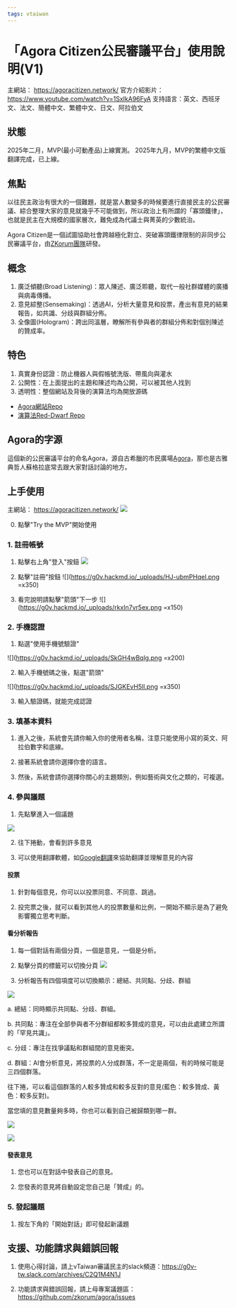 ```yaml
---
tags: vtaiwan
---
```


# 「Agora Citizen公民審議平台」使用說明(V1)

主網站： https://agoracitizen.network/
官方介紹影片：https://www.youtube.com/watch?v=1SxIkA96FyA
支持語言：英文、西班牙文、法文、簡體中文、繁體中文、日文、阿拉伯文


## 狀態

2025年二月，MVP(最小可動產品)上線實測。
2025年九月，MVP的繁體中文版翻譯完成，已上線。


## 焦點

以往民主政治有很大的一個難題，就是當人數變多的時候要進行直接民主的公民審議、綜合整理大家的意見就幾乎不可能做到，所以政治上有所謂的「寡頭鐵律」，也就是民主在大規模的國家層次，難免成為代議士與菁英的少數統治。

Agora Citizen是一個試圖協助社會跨越極化對立、突破寡頭鐵律限制的非同步公民審議平台，由[ZKorum團隊]( https://github.com/zkorum)研發。


## 概念

1. 廣泛傾聽(Broad Listening)：眾人陳述、廣泛聆聽，取代一般社群媒體的廣播與病毒傳播。
2. 意見綜整(Sensemaking)：透過AI，分析大量意見和投票，產出有意見的結果報告，如共識、分歧與群組分佈。
3. 全像圖(Hologram)：跨出同溫層，瞭解所有參與者的群組分佈和對個別陳述的贊成率。

## 特色

1. 真實身份認證：防止機器人與假帳號洗版、帶風向與灌水
2. 公開性：在上面提出的主題和陳述均為公開，可以被其他人找到
3. 透明性：整個網站及背後的演算法均為開放源碼
* [Agora網站Repo](https://github.com/zkorum/agora)
* [演算法Red-Dwarf Repo](https://github.com/polis-community/red-dwarf)



## Agora的字源

這個新的公民審議平台的命名Agora，源自古希臘的市民廣場[Agora](
https://en.wikipedia.org/wiki/Agora?wprov=sfti1#Ancient_Agora_of_Athens)，那也是古雅典哲人蘇格拉底常去跟大家對話討論的地方。



## 上手使用


主網站： https://agoracitizen.network/
![](https://g0v.hackmd.io/_uploads/BydufvHcxg.png)

0. 點擊"Try the MVP"開始使用

### 1. 註冊帳號

1. 點擊右上角"登入"按鈕
![](https://g0v.hackmd.io/_uploads/Hyg0GDHcxx.png)


2. 點擊"註冊"按鈕
![](https://g0v.hackmd.io/_uploads/HJ-ubmPHqel.png =x350)

3. 看完說明請點擊"箭頭"下一步
![](https://g0v.hackmd.io/_uploads/rkxIn7vr5ex.png =x150)

### 2. 手機認證

1. 點選"使用手機號驗證"

![](https://g0v.hackmd.io/_uploads/SkGH4wBqlg.png =x200)


2. 輸入手機號碼之後，點選"箭頭"

![](https://g0v.hackmd.io/_uploads/SJGKEvH5ll.png =x350)

3. 輸入驗證碼，就能完成認證


### 3. 填基本資料

1. 進入之後，系統會先請你輸入你的使用者名稱，注意只能使用小寫的英文、阿拉伯數字和底線。

2. 接著系統會請你選擇你會的語言。

3. 然後，系統會請你選擇你關心的主題類別，例如藝術與文化之類的，可複選。

### 4. 參與議題

1. 先點擊進入一個議題

![](https://g0v.hackmd.io/_uploads/HJKbIvHqlx.png)

2. 往下捲動，會看到許多意見

3. 可以使用翻譯軟體，如[Google翻譯](https://translate.google.com/)來協助翻譯並理解意見的內容


#### 投票

1. 針對每個意見，你可以以投票同意、不同意、跳過。

2. 投完票之後，就可以看到其他人的投票數量和比例，一開始不顯示是為了避免影響獨立思考判斷。




#### 看分析報告

1. 每一個對話有兩個分頁，一個是意見，一個是分析。

2. 點擊分頁的標籤可以切換分頁
![](https://g0v.hackmd.io/_uploads/SknSwvHqll.png)

3. 分析報告有四個項度可以切換顯示：總結、共同點、分歧、群組

![](https://g0v.hackmd.io/_uploads/Bytavvrqge.png)

a. 總結：同時顯示共同點、分歧、群組。


b. 共同點：專注在全部參與者不分群組都較多贊成的意見，可以由此處建立所謂的「罕見共識」。

c. 分歧：專注在找爭議點和群組間的意見衝突。


d. 群組：AI會分析意見，將投票的人分成群落，不一定是兩個，有的時候可能是三四個群落。

往下捲，可以看這個群落的人較多贊成和較多反對的意見(藍色：較多贊成、黃色：較多反對)。

當您填的意見數量夠多時，你也可以看到自己被歸類到哪一群。


![](https://g0v.hackmd.io/_uploads/Hkem8uwSclg.png)


![](https://g0v.hackmd.io/_uploads/HJxSadvBqxe.png)


#### 發表意見


1. 您也可以在對話中發表自己的意見。

2. 您發表的意見將自動設定您自己是「贊成」的。


### 5. 發起議題

1. 按左下角的「開始對話」即可發起新議題



## 支援、功能請求與錯誤回報


1. 使用心得討論，請上vTaiwan審議民主的slack頻道：https://g0v-tw.slack.com/archives/C2Q1M4N1J

2. 功能請求與錯誤回報，請上母專案議題區：https://github.com/zkorum/agora/issues
